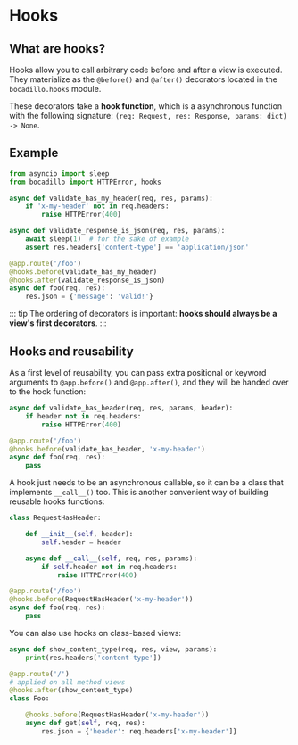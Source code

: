 # Hooks

## What are hooks?

Hooks allow you to call arbitrary code before and after a view is executed. They materialize as the `@before()` and `@after()` decorators located in the `bocadillo.hooks` module.

These decorators take a **hook function**, which is a asynchronous function with the following signature: `(req: Request, res: Response, params: dict) -> None`.

## Example

```python
from asyncio import sleep
from bocadillo import HTTPError, hooks

async def validate_has_my_header(req, res, params):
    if 'x-my-header' not in req.headers:
        raise HTTPError(400)

async def validate_response_is_json(req, res, params):
    await sleep(1)  # for the sake of example
    assert res.headers['content-type'] == 'application/json'

@app.route('/foo')
@hooks.before(validate_has_my_header)
@hooks.after(validate_response_is_json)
async def foo(req, res):
    res.json = {'message': 'valid!'}
```

::: tip
The ordering of decorators is important: **hooks should always be a view's first decorators**.
:::

## Hooks and reusability

As a first level of reusability, you can pass extra positional or keyword arguments to `@app.before()` and `@app.after()`, and they will be handed over to the hook function:

```python
async def validate_has_header(req, res, params, header):
    if header not in req.headers:
        raise HTTPError(400)

@app.route('/foo')
@hooks.before(validate_has_header, 'x-my-header')
async def foo(req, res):
    pass
```

A hook just needs to be an asynchronous callable, so it can be a class that implements `__call__()` too. This is another convenient way of building reusable hooks functions:

```python
class RequestHasHeader:

    def __init__(self, header):
        self.header = header

    async def __call__(self, req, res, params):
        if self.header not in req.headers:
            raise HTTPError(400)

@app.route('/foo')
@hooks.before(RequestHasHeader('x-my-header'))
async def foo(req, res):
    pass
```

You can also use hooks on class-based views:

```python
async def show_content_type(req, res, view, params):
    print(res.headers['content-type'])

@app.route('/')
# applied on all method views
@hooks.after(show_content_type)
class Foo:

    @hooks.before(RequestHasHeader('x-my-header'))
    async def get(self, req, res):
        res.json = {'header': req.headers['x-my-header']}
```
